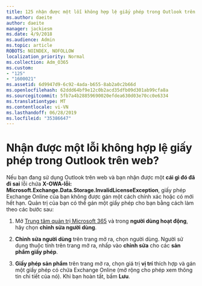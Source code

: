 ```yaml
---
title: 125 nhận được một lỗi không hợp lệ giấy phép trong Outlook trên web?
ms.author: daeite
author: daeite
manager: jackiesm
ms.date: 4/9/2018
ms.audience: Admin
ms.topic: article
ROBOTS: NOINDEX, NOFOLLOW
localization_priority: Normal
ms.collection: Adm_O365
ms.custom:
- "125"
- "1600021"
ms.assetid: 6d9947d9-6c92-4ada-b655-8ab2a0c2b66d
ms.openlocfilehash: 62ddd64bf9e12c0b2acd35dfb09d301ab99cfa8a
ms.sourcegitcommit: 5fb7a4b28859690020efdea630d03e70cc0e6334
ms.translationtype: MT
ms.contentlocale: vi-VN
ms.lasthandoff: 06/28/2019
ms.locfileid: "35386647"
---
```

# <a name="getting-an-invalid-license-error-in-outlook-on-the-web"></a>Nhận được một lỗi không hợp lệ giấy phép trong Outlook trên web?

Nếu bạn đang sử dụng Outlook trên web và bạn nhận được một **cái gì đó đã đi sai** lỗi chứa **X-OWA-lỗi: Microsoft.Exchange.Data.Storage.InvalidLicenseException**, giấy phép Exchange Online của bạn không được gán một cách chính xác hoặc có mới hết hạn. Quản trị của bạn có thể gán một giấy phép cho bạn bằng cách làm theo các bước sau:
  
1. Mở [Trung tâm quản trị Microsoft 365](https://portal.office.com/adminportal/home#/homepage) và trong **người dùng hoạt động**, hãy chọn **chỉnh sửa người dùng**.

2. **Chỉnh sửa người dùng** trên trang mở ra, chọn người dùng. Người sử dụng thuộc tính trên trang mở ra, nhấp vào **chỉnh sửa** cho các **sản phẩm giấy phép**.

3. **Giấy phép sản phẩm** trên trang mở ra, chọn giá trị **vị trí** thích hợp và gán một giấy phép có chứa Exchange Online (mở rộng cho phép xem thông tin chi tiết của nó). Khi bạn hoàn tất, bấm **Lưu**.
